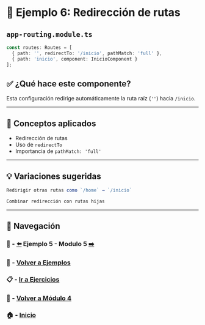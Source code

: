 # 🧪 Ejemplo 6: Redirección de rutas

## `app-routing.module.ts`
```ts
const routes: Routes = [
  { path: '', redirectTo: '/inicio', pathMatch: 'full' },
  { path: 'inicio', component: InicioComponent }
];
```

## ✅ ¿Qué hace este componente?
Esta configuración redirige automáticamente la ruta raíz (`''`) hacia `/inicio`.

---

## 🧠 Conceptos aplicados
- Redirección de rutas
- Uso de `redirectTo`
- Importancia de `pathMatch: 'full'`


---

## 💡 Variaciones sugeridas
```ts
Redirigir otras rutas como `/home` → `/inicio`
```
```ts
Combinar redirección con rutas hijas
```

---

## 🔁 Navegación

### 🧪 - [⬅️](./Ejemplo_5.md) Ejemplo 5 - Modulo 5 [➡️](../../../Modulo_5/Modulo_5.md)

### 🧪 - [Volver a Ejemplos](../README.md)

### 📋 - [Ir a Ejercicios](../../Ejercicios/README.md)

### 📘 - [Volver a Módulo 4](../../Modulo_4.md)

### 🏠 - [Inicio](../../../README.md)

